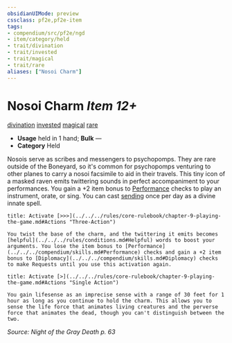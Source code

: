```yaml
---
obsidianUIMode: preview
cssclass: pf2e,pf2e-item
tags:
- compendium/src/pf2e/ngd
- item/category/held
- trait/divination
- trait/invested
- trait/magical
- trait/rare
aliases: ["Nosoi Charm"]
---
```

# Nosoi Charm *Item 12+*  
[divination](../../../Rules/traits/divination.md)  [invested](../../../Rules/traits/invested.md)  [magical](../../../Rules/traits/magical.md)  [rare](../../../Rules/traits/rare.md)  

- **Usage** held in 1 hand; **Bulk** —
- **Category** Held

Nosois serve as scribes and messengers to psychopomps. They are rare outside of the Boneyard, so it's common for psychopomps venturing to other planes to carry a nosoi facsimile to aid in their travels. This tiny icon of a masked raven emits twittering sounds in perfect accompaniment to your performances. You gain a +2 item bonus to [Performance](../../skills.md#Performance) checks to play an instrument, orate, or sing. You can cast [sending](../../spells/sending.md) once per day as a divine innate spell.

```ad-embed-ability
title: Activate [>>>](../../../rules/core-rulebook/chapter-9-playing-the-game.md#Actions "Three-Action")

You twist the base of the charm, and the twittering it emits becomes [helpful](../../../rules/conditions.md#Helpful) words to boost your arguments. You lose the item bonus to [Performance](../../../compendium/skills.md#Performance) checks and gain a +2 item bonus to [Diplomacy](../../../compendium/skills.md#Diplomacy) checks to make Requests until you use this activation again.
```

```ad-embed-ability
title: Activate [>](../../../rules/core-rulebook/chapter-9-playing-the-game.md#Actions "Single Action")

You gain lifesense as an imprecise sense with a range of 30 feet for 1 hour as long as you continue to hold the charm. This allows you to sense the life force that animates living creatures and the perverse force that animates the dead, though you can't distinguish between the two.
```

*Source: Night of the Gray Death p. 63*
